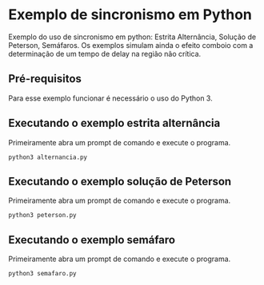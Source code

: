 
# Exemplo de sincronismo em Python
Exemplo do uso de sincronismo em python: Estrita Alternância, Solução de Peterson, Semáfaros. Os exemplos simulam ainda o efeito comboio com a determinação de um tempo de delay na região não crítica.

## Pré-requisitos
Para esse exemplo funcionar é necessário o uso do Python 3.

## Executando o exemplo estrita alternância
Primeiramente abra um prompt de comando e execute o programa.
```
python3 alternancia.py 
```

## Executando o exemplo solução de Peterson
Primeiramente abra um prompt de comando e execute o programa.
```
python3 peterson.py 
```

## Executando o exemplo semáfaro
Primeiramente abra um prompt de comando e execute o programa.
```
python3 semafaro.py 
```
